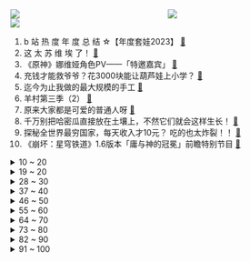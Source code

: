 <div >
	<a style="float:left;width:55%;" href = "https://github.com/anuraghazra/github-readme-stats">
	 <img src = "https://github-readme-stats.vercel.app/api?username=iuuuuuaena&theme=buefy&show_icons=true"/>
	</a>
	<a  style="float:right;width:45%" href = "https://github.com/anuraghazra/github-readme-stats">
	 <img  src="https://github-readme-stats.vercel.app/api/top-langs/?username=anuraghazra&layout=compact"/>
	</a>
	</div>

[![](https://img.shields.io/badge/jxd-@jxdgogogo.xyz-yellowgreen.svg)](https://www.jxdgogogo.xyz)<br>
1. b 站 热 度 年 度 总 结 ☆【年度套娃2023】 [:link:](//www.bilibili.com/video/BV1BN411G7yd) <br>
2. 这 太 苏 维 埃 了！ [:link:](//www.bilibili.com/video/BV14N4y1h7DJ) <br>
3. 《原神》娜维娅角色PV——「特邀嘉宾」 [:link:](//www.bilibili.com/video/BV1hu4y1T7wz) <br>
4. 充钱才能救爷爷？花3000块能让葫芦娃上小学？ [:link:](//www.bilibili.com/video/BV1qg4y1y7Da) <br>
5. 迄今为止我做的最大规模的手工 [:link:](//www.bilibili.com/video/BV1ow411t734) <br>
6. 羊村第三季（2） [:link:](//www.bilibili.com/video/BV15a4y1r7te) <br>
7. 原来大家都是可爱的普通人呀 [:link:](//www.bilibili.com/video/BV1764y1L7u4) <br>
8. 千万别把哈密瓜直接放在土壤上，不然它们就会这样生长！ [:link:](//www.bilibili.com/video/BV1bG411e726) <br>
9. 探秘全世界最穷国家，每天收入才10元？ 吃的也太炸裂！！ [:link:](//www.bilibili.com/video/BV1T94y1N72y) <br>
10. 《崩坏：星穹铁道》1.6版本「庸与神的冠冕」前瞻特别节目 [:link:](//www.bilibili.com/video/BV1si4y1e7GL) <br>
<details>
<summary>10 ~ 20</summary>

11. 还 有 谁 [:link:](//www.bilibili.com/video/BV1Tc41127uV) <br>
12. 影视飓风将停止制作25帧视频 [:link:](//www.bilibili.com/video/BV1hp4y1f7B5) <br>
13. 给电视冻得会跳科目三了 [:link:](//www.bilibili.com/video/BV1sb4y157m3) <br>
14. 当你被有害物质入侵，巨噬细胞如何保护你？ [:link:](//www.bilibili.com/video/BV1Jb4y157aj) <br>
15. 太震撼了！我做了一片可以吃的荷塘！！ [:link:](//www.bilibili.com/video/BV1vG411a7Qd) <br>
16. 为啥他说得这么准？答案在视频结尾 [:link:](//www.bilibili.com/video/BV1Kc411S7D5) <br>
17. 你 们 为 何 不 避 [:link:](//www.bilibili.com/video/BV1Pc41127z8) <br>
18. 我们造了一台能飞的自行车，科幻进入现实【硬核改装】 [:link:](//www.bilibili.com/video/BV1Qg4y1Z71S) <br>
19. 10秒批量打印一千张奖状 [:link:](//www.bilibili.com/video/BV1KC4y1c7o1) <br>
</details>
<details>
<summary>19 ~ 20</summary>

20. 三十万之一，南京南京 [:link:](//www.bilibili.com/video/BV1QQ4y1G7ck) <br>
21. 今晚的主角是我，不是你 [:link:](//www.bilibili.com/video/BV1qb4y157F8) <br>
22. 初音未来:给你们三次元带来点震撼 [:link:](//www.bilibili.com/video/BV13H4y1C79Y) <br>
23. 有生之年！2024动画《功夫熊猫4》首曝预告，新反派变色龙登场！ [:link:](//www.bilibili.com/video/BV1NC4y1c76W) <br>
24. 那些睡在雪地上的动物！ [:link:](//www.bilibili.com/video/BV1Aa4y1R7sr) <br>
25. 东北奇缘 [:link:](//www.bilibili.com/video/BV1P64y1V7PT) <br>
26. 漫威里不仅有台词和特效，还有炸裂的眼神！ [:link:](//www.bilibili.com/video/BV19p4y1Z7nX) <br>
27. 英国名菜仰望星空派真的难吃吗？帅小伙试一下！ [:link:](//www.bilibili.com/video/BV1xg4y117Fy) <br>
28. 开挂≠会赢！全网没有第二个这样的视频 在决赛中击败暴力秒人挂 [:link:](//www.bilibili.com/video/BV1ti4y1Y7rC) <br>
</details>
<details>
<summary>28 ~ 30</summary>

29. 《如此上班》 [:link:](//www.bilibili.com/video/BV1Gb4y157zp) <br>
30. 君の战地 完结篇 [:link:](//www.bilibili.com/video/BV1sC4y1u7BG) <br>
31. 我们的员工说没就没！致命公司 [:link:](//www.bilibili.com/video/BV1oN411G7Eu) <br>
32. 潮汐森林｜谁还没有看过潮汐森林！ [:link:](//www.bilibili.com/video/BV1kG411e7pM) <br>
33. 考前冲刺50分系列-四六级10组高频替换词 附文档 23下瑞斯拜独家 [:link:](//www.bilibili.com/video/BV1994y1P79Q) <br>
34. 我成为了中国第一批“五星卡”获得者！我的中国梦实现了！ [:link:](//www.bilibili.com/video/BV1Bb4y157Xe) <br>
35. 紧张！我去给华晨宇当演唱会助理了！！ [:link:](//www.bilibili.com/video/BV11e411k7hh) <br>
36. 《惩 戒 之 键》 [:link:](//www.bilibili.com/video/BV1mw411t7dn) <br>
37. 灿烂不过火树银花~ [:link:](//www.bilibili.com/video/BV1B94y1N7Xs) <br>
</details>
<details>
<summary>37 ~ 40</summary>

38. 搞笑电竞11：电竞比赛打一半导播账号被盗打断直播，观众：你们也被盗号？ [:link:](//www.bilibili.com/video/BV1LC4y197Sn) <br>
39. 公主王子请看大帅骑马 [:link:](//www.bilibili.com/video/BV11C4y1D7oM) <br>
40. 人生短短几个秋！ [:link:](//www.bilibili.com/video/BV1Ba4y197gM) <br>
41. 【阿斗】根据贵州真实案件改编！历时3年，剧本改了26稿，这部国产黑马悬疑喜剧全是名场面！《追凶者也》 [:link:](//www.bilibili.com/video/BV1jN4y1h7Yj) <br>
42. 我们搞了个100万奖金的音乐比赛！图一乐S2 [:link:](//www.bilibili.com/video/BV1dp4y1Z7Ra) <br>
43. 领 域 展 开，砸 瓦 鲁 多！ [:link:](//www.bilibili.com/video/BV1GN4y1h7uj) <br>
44. 心疼哥哥的女孩结婚了 [:link:](//www.bilibili.com/video/BV1kj411s7er) <br>
45. 【邓肯】你把我送进戒网瘾学校，我把你绑在椅子上囚禁致死丨一场错位的爱 [:link:](//www.bilibili.com/video/BV1jH4y1C7Tk) <br>
46. 听说北方人都是这样去上学的？ [:link:](//www.bilibili.com/video/BV17j411s75j) <br>
</details>
<details>
<summary>46 ~ 50</summary>

47. 垃圾食品后悔药，这条早看早知道。 [:link:](//www.bilibili.com/video/BV1w64y1V7Xg) <br>
48. 谁都有一个不能忘记的她… [:link:](//www.bilibili.com/video/BV1t94y1N7b1) <br>
49. 当代父母的自以为是(哇哇哇这也太无敌真实了吧) [:link:](//www.bilibili.com/video/BV1pG411e7k5) <br>
50. 阎王：这小子对我发电报呢？【阅片无数3rd 21】 [:link:](//www.bilibili.com/video/BV1ZN4y18796) <br>
51. 每天一遍，快乐再现！ [:link:](//www.bilibili.com/video/BV1SC4y1F7Vj) <br>
52. 三个打一个被反杀，会不会玩！ [:link:](//www.bilibili.com/video/BV1La4y1R7vH) <br>
53. 《走近科学》大哥脑袋里插着一把水果刀 活了四年！ [:link:](//www.bilibili.com/video/BV1Dc41127VR) <br>
54. 每天起床的第一件事情就是削土豆 两点一线 [:link:](//www.bilibili.com/video/BV11c41127cg) <br>
55. 不能再吃了，再吃就撑死啦！ [:link:](//www.bilibili.com/video/BV1jb4y1576M) <br>
</details>
<details>
<summary>55 ~ 60</summary>

56. 再给五月天一点点二次元的震撼 [:link:](//www.bilibili.com/video/BV1Xi4y1Y72Q) <br>
57. 火柴人 VS 物理 (Physics) [:link:](//www.bilibili.com/video/BV1cG411e75o) <br>
58. 两个让人下头的聊天逻辑谬误，有的人用了一辈子 [:link:](//www.bilibili.com/video/BV1VN4y1h73X) <br>
59. 导演：轻舟已过万重山？ [:link:](//www.bilibili.com/video/BV1KH4y1C7DN) <br>
60. 来看我的无敌雪墙！！ [:link:](//www.bilibili.com/video/BV16u4y1H7Ae) <br>
61. 漫画：公爵家的日子 [:link:](//www.bilibili.com/video/BV1264y1G7NW) <br>
62. 《猫和老鼠》的AI扩图竟然这么离谱？你肯定猜不到！ [:link:](//www.bilibili.com/video/BV1j64y1L7ys) <br>
63. 敢用这种眼神看我 看我怎么惩罚你！！ [:link:](//www.bilibili.com/video/BV1gC4y197As) <br>
64. 【明日方舟】“银心湖列车”RS-EX-1~8平民低配全关卡攻略（含突袭）！阵容平民+语音详解的愉悦攻略！《明日方舟》|魔法Zc目录 [:link:](//www.bilibili.com/video/BV1XN411G7kV) <br>
</details>
<details>
<summary>64 ~ 70</summary>

65. 这背诵的丝滑程度堪比德芙 [:link:](//www.bilibili.com/video/BV1fb4y1V7cA) <br>
66. 职业选手“开脚本”，和残障玩家开展友谊赛 [:link:](//www.bilibili.com/video/BV1c64y1V7DD) <br>
67. 如何在家制造香菇脆 [:link:](//www.bilibili.com/video/BV11e411k7Ve) <br>
68. 我和猫的双向奔赴！泪崩！ [:link:](//www.bilibili.com/video/BV1Vg4y117XN) <br>
69. 3500买一只巨大玫瑰龙，天花板级别，出锅后把我惊到了 [:link:](//www.bilibili.com/video/BV1SN411G7iG) <br>
70. 你不是主角是什么 [:link:](//www.bilibili.com/video/BV14b4y1577M) <br>
71. 一定要看到最后，配料随便加的煎饼果子~ [:link:](//www.bilibili.com/video/BV1SN411G7jJ) <br>
72. “世界本就浑浊，罪与爱同歌” [:link:](//www.bilibili.com/video/BV1kc411S7eN) <br>
73. 日本人绝对想不到，在中国最火的日语居然是… [:link:](//www.bilibili.com/video/BV1Ej411p7GJ) <br>
</details>
<details>
<summary>73 ~ 80</summary>

74. 回忆篇之咱爹咱妈的爱情故事 [:link:](//www.bilibili.com/video/BV1J64y1V7fP) <br>
75. 【紧急避雷】四六级全部可能踩坑的点！看完捡回100分！（非标题党） [:link:](//www.bilibili.com/video/BV1yw41147SD) <br>
76. 来我家吃泡面吗！？？【国际尬聊】 [:link:](//www.bilibili.com/video/BV1jg4y1Z7PH) <br>
77. 【高燃】这烈火刀法竟然不是特效！ [:link:](//www.bilibili.com/video/BV13u4y1H7C1) <br>
78. 告白风波！ [:link:](//www.bilibili.com/video/BV1Su4y1u7fz) <br>
79. 【oc手书】forgive me [:link:](//www.bilibili.com/video/BV1LC4y197eo) <br>
80. 188cm/60kg 女大学生周末vlog｜一个人的独处时光｜快乐的一天分享给你们 [:link:](//www.bilibili.com/video/BV16N411G7Qv) <br>
81. 馆长：你受累了 [:link:](//www.bilibili.com/video/BV19u4y1n7Lw) <br>
82. 千万级博主王七叶：被同事叫“死网红”…？ [:link:](//www.bilibili.com/video/BV12Q4y1G7Ui) <br>
</details>
<details>
<summary>82 ~ 90</summary>

83. 【2023年度弹幕】很喜欢B站用户的一句话：___ [:link:](//www.bilibili.com/video/BV17c411S7xR) <br>
84. 当我的好朋友说好这把带我上大分时 [:link:](//www.bilibili.com/video/BV1Dw411t7zd) <br>
85. 让流浪猫帮忙找猫，千万别找狸花猫！ [:link:](//www.bilibili.com/video/BV1Xi4y1Y7VL) <br>
86. 特厨探店 |38一碗的米饭是什么味道——富春居 [:link:](//www.bilibili.com/video/BV1P64y1V7Zs) <br>
87. 肯德基你欺人太甚！！！ [:link:](//www.bilibili.com/video/BV16C4y1D7gr) <br>
88. 教你们如何驾驶女朋友 [:link:](//www.bilibili.com/video/BV1aw411t7Kt) <br>
89. 在衡阳跑外卖攒钱买机车的最后一天，以后再也看不到了，这是我梦开始与结束的地方 [:link:](//www.bilibili.com/video/BV15b4y157C3) <br>
90. 我昨晚好像整了个二向箔，大家注意闪避！ [:link:](//www.bilibili.com/video/BV1Ww411t7C2) <br>
91. 不会就我一个人这样幻想过吧？ [:link:](//www.bilibili.com/video/BV1Cj411s75i) <br>
</details>
<details>
<summary>91 ~ 100</summary>

92. 【日本制片人老狼】新作上线，快来看看！ [:link:](//www.bilibili.com/video/BV1ye411y7JX) <br>
93. 试吃“无限繁殖的面”福建线面，越吃越多？我不信！！ [:link:](//www.bilibili.com/video/BV14N4y1h7AA) <br>
94. 小孩哥太能吃了吧？！ [:link:](//www.bilibili.com/video/BV1LC4y197rP) <br>
95. 《当代华佗，但是屑荧》 [:link:](//www.bilibili.com/video/BV12c411U7v9) <br>
96. 【半佛】工作只是交易，副业才叫赚钱 [:link:](//www.bilibili.com/video/BV1dN411G72r) <br>
97. 女生的钱到底有多好赚？ [:link:](//www.bilibili.com/video/BV1kC4y1D7q8) <br>
98. “羊做食物就好了”“没有半点可爱之处” [:link:](//www.bilibili.com/video/BV1CN411G7hT) <br>
99. 悬着的这颗心终于是死了 [:link:](//www.bilibili.com/video/BV1MN4y1h7K4) <br>
100. 【今日睇真D】司机区别对待？结局大快人心、 [:link:](//www.bilibili.com/video/BV12c41127FF) <br>
</details>
